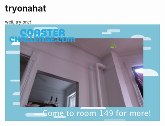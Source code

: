 # tryonahat
well, try one!
![ScreenShot](https://raw.githubusercontent.com/sheminusminus/tryonahat/master/Screen%20Shot%202016-05-10%20at%201.32.21%20PM.png)
